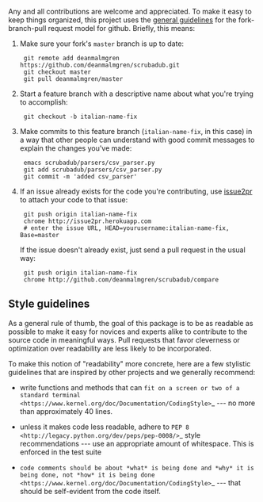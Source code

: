 Any and all contributions are welcome and appreciated. To make it easy
to keep things organized, this project uses the
[general guidelines](https://help.github.com/articles/using-pull-requests)
for the fork-branch-pull request model for github. Briefly, this means:

1. Make sure your fork's `master` branch is up to date:

    	git remote add deanmalmgren https://github.com/deanmalmgren/scrubadub.git
        git checkout master
        git pull deanmalmgren/master

2. Start a feature branch with a descriptive name about what you're
   trying to accomplish:

        git checkout -b italian-name-fix

3. Make commits to this feature branch (`italian-name-fix`, in this case)
   in a way that other people can understand with good commit messages
   to explain the changes you've made:

        emacs scrubadub/parsers/csv_parser.py
	    git add scrubadub/parsers/csv_parser.py
	    git commit -m 'added csv_parser'

4. If an issue already exists for the code you're contributing, use
   [issue2pr](http://issue2pr.herokuapp.com/) to attach your code to
   that issue:

        git push origin italian-name-fix
		chrome http://issue2pr.herokuapp.com
		# enter the issue URL, HEAD=yourusername:italian-name-fix, Base=master

   If the issue doesn't already exist, just send a pull
   request in the usual way:

        git push origin italian-name-fix
		chrome http://github.com/deanmalmgren/scrubadub/compare
 

Style guidelines
----------------

As a general rule of thumb, the goal of this package is to be as
readable as possible to make it easy for novices and experts alike to
contribute to the source code in meaningful ways. Pull requests that
favor cleverness or optimization over readability are less likely to be
incorporated.

To make this notion of "readability" more concrete, here are a few
stylistic guidelines that are inspired by other projects and we
generally recommend:

-  write functions and methods that can `fit on a screen or two of a
   standard
   terminal <https://www.kernel.org/doc/Documentation/CodingStyle>`_
   --- no more than approximately 40 lines.

-  unless it makes code less readable, adhere to `PEP 8
   <http://legacy.python.org/dev/peps/pep-0008/>`_ style
   recommendations --- use an appropriate amount of whitespace. This
   is enforced in the test suite

- `code comments should be about *what* is being done and *why* it is
   being done, not *how* it is being done
   <https://www.kernel.org/doc/Documentation/CodingStyle>`_ --- that
   should be self-evident from the code itself.
